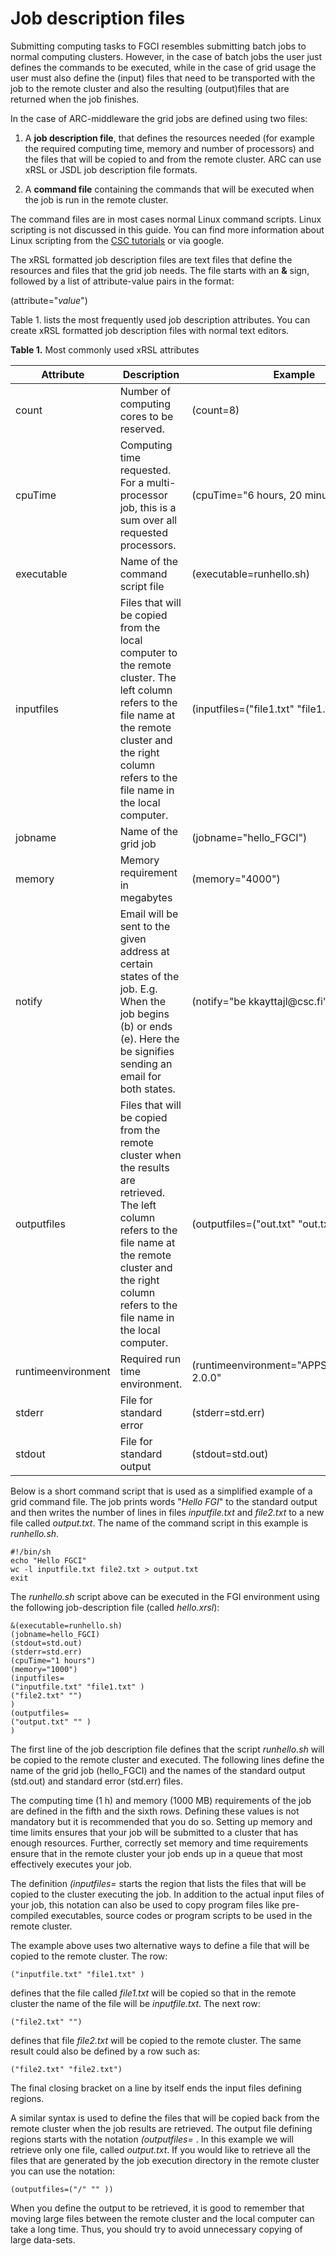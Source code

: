 
# Job description files

Submitting computing tasks to FGCI resembles submitting batch jobs to
normal computing clusters. However, in the case of batch jobs the user
just defines the commands to be executed, while in the case of grid
usage the user must also define the (input) files that need to be
transported with the job to the remote cluster and also the resulting
(output)files that are returned when the job finishes.

In the case of ARC-middleware the grid jobs are defined using two files:

1.  A **job description file**, that defines the resources needed (for
    example the required computing time, memory and number of
    processors) and the files that will be copied to and from the remote
    cluster. ARC can use xRSL or JSDL job description file formats.

2.  A **command file** containing the commands that will be executed
    when the job is run in the remote cluster.

The command files are in most cases normal Linux command scripts. Linux
scripting is not discussed in this guide. You can find more information
about Linux scripting from the [CSC tutorials](../../support/tutorials/env-guide/linux-bash-scripts.md) or via google.

The xRSL formatted job description files are text files that define the
resources and files that the grid job needs. The file starts with an
**&** sign, followed by a list of attribute-value pairs in the format:

(attribute="*value*")

Table 1. lists the most frequently used job description attributes. You
can create xRSL formatted job description files with normal text editors.
  
**Table 1.** Most commonly used xRSL attributes

| Attribute          | Description                                                                                                                                                                                                           | Example                                         |
|--------------------|-----------------------------------------------------------------------------------------------------------------------------------------------------------------------------------------------------------------------|-------------------------------------------------|
| count              | Number of computing cores to be reserved\.                                                                                                                                                                            | \(count=8\)                                     |
| cpuTime            | Computing time requested\. For a multi\-processor job, this is a sum over all requested processors\.                                                                                                                  | \(cpuTime="6 hours, 20 minutes"\)               |
| executable         | Name of the command script file                                                                                                                                                                                       | \(executable=runhello\.sh\)                     |
| inputfiles         | Files that will be copied from the local computer to the remote cluster\. The left column refers to the file name at the remote cluster and the right column refers to the file name in the local computer\.          | \(inputfiles=\("file1\.txt" "file1\.txt" \)\)   |
| jobname            | Name of the grid job                                                                                                                                                                                                  | \(jobname="hello\_FGCI"\)                        |
| memory             | Memory requirement in megabytes                                                                                                                                                                                       | \(memory="4000"\)                               |
| notify             | Email will be sent to the given address at certain states of the job\. E\.g\. When the job begins \(b\) or ends \(e\)\. Here the be signifies sending an email for both states\.                                      | \(notify="be kkayttajl@csc\.fi"\)               |
| outputfiles        | Files that will be copied from the remote cluster when the results are retrieved\. The left column refers to the file name at the remote cluster and the right column refers to the file name in the local computer\. | \(outputfiles=\("out\.txt" "out\.txt" \)\)      |
| runtimeenvironment | Required run time environment\.                                                                                                                                                                                       | \(runtimeenvironment="APPS/BIO/BOWTIE\-2\.0\.0" |
| stderr             | File for standard error                                                                                                                                                                                               | \(stderr=std\.err\)                             |
| stdout             | File for standard output                                                                                                                                                                                              | \(stdout=std\.out\)                             |

Below is a short command script that is used as a simplified example of
a grid command file. The job prints words "*Hello FGI*" to the standard
output and then writes the number of lines in files *inputfile.txt* and
*file2.txt* to a new file called *output.txt*. The name of the command
script in this example is *runhello.sh*.

    #!/bin/sh
    echo "Hello FGCI"
    wc -l inputfile.txt file2.txt > output.txt
    exit 

The *runhello.sh* script above can be executed in the FGI environment
using the following job-description file (called *hello.xrsl*):

    &(executable=runhello.sh)
    (jobname=hello_FGCI)
    (stdout=std.out)
    (stderr=std.err)
    (cpuTime="1 hours")
    (memory="1000")
    (inputfiles=
    ("inputfile.txt" "file1.txt" )
    ("file2.txt" "")
    )
    (outputfiles=
    ("output.txt" "" )
    )

The first line of the job description file defines that the script
*runhello.sh* will be copied to the remote cluster and executed. The
following lines define the name of the grid job (hello\_FGCI) and the
names of the standard output (std.out) and standard error (std.err)
files.

The computing time (1 h) and memory (1000 MB) requirements of the job
are defined in the fifth and the sixth rows. Defining these values is
not mandatory but it is recommended that you do so. Setting up memory
and time limits ensures that your job will be submitted to a cluster
that has enough resources. Further, correctly set memory and time
requirements ensure that in the remote cluster your job ends up in a
queue that most effectively executes your job.

The definition *(inputfiles=* starts the region that lists the files
that will be copied to the cluster executing the job. In addition to the
actual input files of your job, this notation can also be used to copy
program files like pre-compiled executables, source codes or program
scripts to be used in the remote cluster.

The example above uses two alternative ways to define a file that will
be copied to the remote cluster. The row:

    ("inputfile.txt" "file1.txt" )

defines that the file called *file1.txt* will be copied so that in the
remote cluster the name of the file will be *inputfile.txt*. The next
row:

    ("file2.txt" "")

defines that file *file2.txt* will be copied to the remote cluster. The
same result could also be defined by a row such as:

    ("file2.txt" "file2.txt")

The final closing bracket on a line by itself ends the input files
defining regions.

A similar syntax is used to define the files that will be copied back
from the remote cluster when the job results are retrieved. The output
file defining regions starts with the notation *(outputfiles=* . In this
example we will retrieve only one file, called *output.txt*. If you
would like to retrieve all the files that are generated by the job
execution directory in the remote cluster you can use the notation:

    (outputfiles=("/" "" ))

When you define the output to be retrieved, it is good to remember that
moving large files between the remote cluster and the local computer can
take a long time. Thus, you should try to avoid unnecessary copying of
large data-sets.

